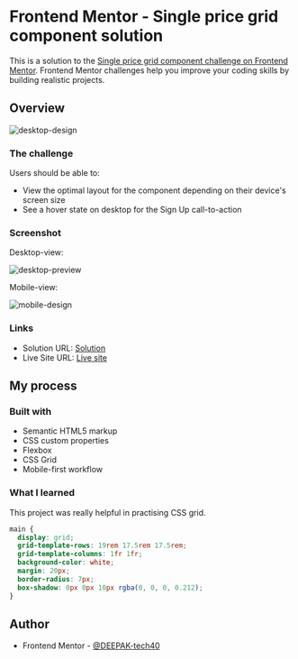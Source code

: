 # Frontend Mentor - Single price grid component solution

This is a solution to the [Single price grid component challenge on Frontend Mentor](https://www.frontendmentor.io/challenges/single-price-grid-component-5ce41129d0ff452fec5abbbc). Frontend Mentor challenges help you improve your coding skills by building realistic projects.

## Overview

![desktop-design](https://user-images.githubusercontent.com/94350356/200350821-a3b235e4-4757-4a43-8b7c-141b5729a089.jpg)


### The challenge

Users should be able to:

- View the optimal layout for the component depending on their device's screen size
- See a hover state on desktop for the Sign Up call-to-action

### Screenshot

Desktop-view:

![desktop-preview](https://user-images.githubusercontent.com/94350356/200350905-3267c749-7925-4aee-a7c7-4b07932866ff.jpg)


Mobile-view:

![mobile-design](https://user-images.githubusercontent.com/94350356/200350958-487799ca-6d11-497a-a8fd-5fdab8412917.jpg)


### Links

- Solution URL: [Solution](https://your-solution-url.com)
- Live Site URL: [Live site](https://your-live-site-url.com)

## My process

### Built with

- Semantic HTML5 markup
- CSS custom properties
- Flexbox
- CSS Grid
- Mobile-first workflow

### What I learned

This project was really helpful in practising CSS grid.

```css
main {
  display: grid;
  grid-template-rows: 19rem 17.5rem 17.5rem;
  grid-template-columns: 1fr 1fr;
  background-color: white;
  margin: 20px;
  border-radius: 7px;
  box-shadow: 0px 0px 10px rgba(0, 0, 0, 0.212);
}
```

## Author

- Frontend Mentor - [@DEEPAK-tech40](https://www.frontendmentor.io/profile/DEEPAK-tech40)
